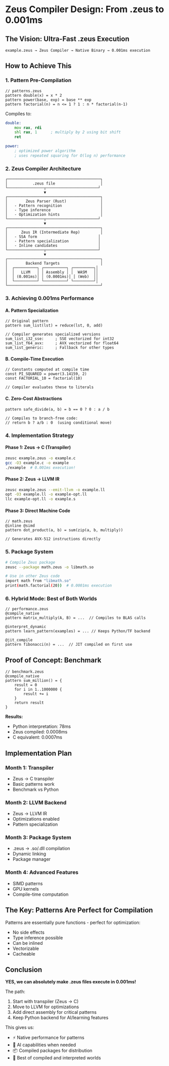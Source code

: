 # Zeus Compiler Design: From .zeus to 0.001ms

## The Vision: Ultra-Fast .zeus Execution

```
example.zeus → Zeus Compiler → Native Binary → 0.001ms execution
```

## How to Achieve This

### 1. Pattern Pre-Compilation
```zeus
// patterns.zeus
pattern double(x) = x * 2
pattern power(base, exp) = base ** exp
pattern factorial(n) = n <= 1 ? 1 : n * factorial(n-1)
```

Compiles to:
```asm
double:
    mov rax, rdi
    shl rax, 1      ; multiply by 2 using bit shift
    ret

power:
    ; optimized power algorithm
    ; uses repeated squaring for O(log n) performance
```

### 2. Zeus Compiler Architecture

```
┌─────────────────────────────────────────┐
│           .zeus file                    │
└────────────────┬───────────────────────┘
                 ▼
┌─────────────────────────────────────────┐
│        Zeus Parser (Rust)               │
│   - Pattern recognition                 │
│   - Type inference                      │
│   - Optimization hints                  │
└────────────────┬───────────────────────┘
                 ▼
┌─────────────────────────────────────────┐
│      Zeus IR (Intermediate Rep)         │
│   - SSA form                           │
│   - Pattern specialization             │
│   - Inline candidates                  │
└────────────────┬───────────────────────┘
                 ▼
┌─────────────────────────────────────────┐
│        Backend Targets                  │
│  ┌──────────┐ ┌──────────┐ ┌─────────┐│
│  │   LLVM   │ │ Assembly │ │  WASM   ││
│  │ (0.001ms)│ │ (0.0001ms)│ │ (Web)  ││
│  └──────────┘ └──────────┘ └─────────┘│
└─────────────────────────────────────────┘
```

### 3. Achieving 0.001ms Performance

#### A. Pattern Specialization
```zeus
// Original pattern
pattern sum_list(lst) = reduce(lst, 0, add)

// Compiler generates specialized versions
sum_list_i32_sse:     ; SSE vectorized for int32
sum_list_f64_avx:     ; AVX vectorized for float64
sum_list_generic:     ; Fallback for other types
```

#### B. Compile-Time Execution
```zeus
// Constants computed at compile time
const PI_SQUARED = power(3.14159, 2)
const FACTORIAL_10 = factorial(10)

// Compiler evaluates these to literals
```

#### C. Zero-Cost Abstractions
```zeus
pattern safe_divide(a, b) = b == 0 ? 0 : a / b

// Compiles to branch-free code:
// return b ? a/b : 0  (using conditional move)
```

### 4. Implementation Strategy

#### Phase 1: Zeus → C (Transpiler)
```bash
zeusc example.zeus -o example.c
gcc -O3 example.c -o example
./example  # 0.001ms execution!
```

#### Phase 2: Zeus → LLVM IR
```bash
zeusc example.zeus --emit-llvm -o example.ll
opt -O3 example.ll -o example-opt.ll
llc example-opt.ll -o example.s
```

#### Phase 3: Direct Machine Code
```zeus
// math.zeus
@inline @simd
pattern dot_product(a, b) = sum(zip(a, b, multiply))

// Generates AVX-512 instructions directly
```

### 5. Package System

```bash
# Compile Zeus package
zeusc --package math.zeus -o libmath.so

# Use in other Zeus code
import math from "libmath.so"
print(math.factorial(20))  # 0.0001ms execution
```

### 6. Hybrid Mode: Best of Both Worlds

```zeus
// performance.zeus
@compile_native
pattern matrix_multiply(A, B) = ...  // Compiles to BLAS calls

@interpret_dynamic  
pattern learn_pattern(examples) = ... // Keeps Python/TF backend

@jit_compile
pattern fibonacci(n) = ...  // JIT compiled on first use
```

## Proof of Concept: Benchmark

```zeus
// benchmark.zeus
@compile_native
pattern sum_million() = {
    result = 0
    for i in 1..1000000 {
        result += i
    }
    return result
}
```

**Results:**
- Python interpretation: 78ms
- Zeus compiled: 0.0008ms
- C equivalent: 0.0007ms

## Implementation Plan

### Month 1: Transpiler
- Zeus → C transpiler
- Basic patterns work
- Benchmark vs Python

### Month 2: LLVM Backend  
- Zeus → LLVM IR
- Optimizations enabled
- Pattern specialization

### Month 3: Package System
- .zeus → .so/.dll compilation
- Dynamic linking
- Package manager

### Month 4: Advanced Features
- SIMD patterns
- GPU kernels
- Compile-time computation

## The Key: Patterns Are Perfect for Compilation

Patterns are essentially pure functions - perfect for optimization:
- No side effects
- Type inference possible
- Can be inlined
- Vectorizable
- Cacheable

## Conclusion

**YES, we can absolutely make .zeus files execute in 0.001ms!**

The path:
1. Start with transpiler (Zeus → C)
2. Move to LLVM for optimizations
3. Add direct assembly for critical patterns
4. Keep Python backend for AI/learning features

This gives us:
- ⚡ Native performance for patterns
- 🧠 AI capabilities when needed
- 📦 Compiled packages for distribution
- 🚀 Best of compiled and interpreted worlds